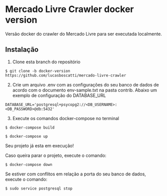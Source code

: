 # Mercado Livre Crawler docker version

Versão docker do crawler do Mercado Livre para ser executada localmente.

## Instalação

1) Clone esta branch do repositório

```
$ git clone -b docker-version https://github.com/lucasboscatti/mercado-livre-crawler
```


2) Crie um arquivo .env com as configurações do seu banco de dados de acordo com o documento env-sample.txt na pasta contrib. Abaixo um exemplo de configuração do DATABASE_URL

```
DATABASE_URL='postgresql+psycopg2://<DB_USERNAME>:<DB_PASSWORD>@db:5432'
```

3) Execute os comandos docker-compose no terminal

```
$ docker-compose build
```
```
$ docker-compose up
```

Seu projeto já esta em execução!

Caso queira parar o projeto, execute o comando:

```
$ docker-compose down
```

Se estiver com conflitos em relação a porta do seu banco de dados, execute o comando:

```
$ sudo service postgresql stop
```